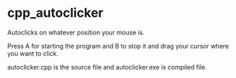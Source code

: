 # cpp_autoclicker
Autoclicks on whatever position your mouse is. 

Press A for starting the program and B to stop it and drag your cursor where you want to click.

autoclicker.cpp is the source file and autoclicker.exe is compiled file.
